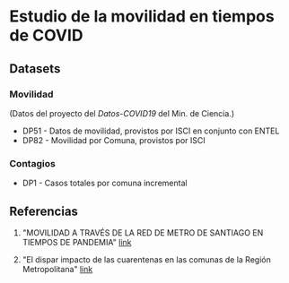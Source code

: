 
# Estudio de la movilidad en tiempos de COVID
## Datasets
### Movilidad
(Datos del proyecto del _Datos-COVID19_ del Min. de Ciencia.)
- DP51 - Datos de movilidad, provistos por ISCI en conjunto con ENTEL
- DP82 - Movilidad por Comuna, provistos por ISCI

### Contagios
- DP1 - Casos totales por comuna incremental

## Referencias
1. "MOVILIDAD A TRAVÉS DE LA RED DE METRO DE SANTIAGO EN TIEMPOS DE PANDEMIA"
  [link](https://repositorio.udd.cl/bitstream/handle/11447/4532/Movilidad%20a%20trave%CC%81s%20de%20la%20red%20de%20Metro%20de%20Santiago%20en%20tiempos%20de%20pandemia.pdf?sequence=1&isAllowed=y)


2. "El dispar impacto de las cuarentenas en las comunas de la Región Metropolitana"
  [link](https://isci.cl/wp-content/uploads/2020/06/Social-Cuarentenas-v6-ISCI.pdf)


